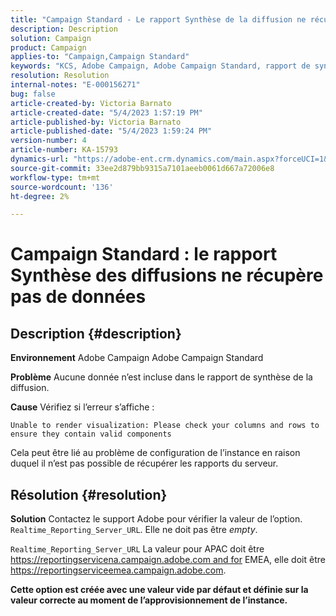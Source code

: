 ```yaml
---
title: "Campaign Standard - Le rapport Synthèse de la diffusion ne récupère pas de données"
description: Description
solution: Campaign
product: Campaign
applies-to: "Campaign,Campaign Standard"
keywords: "KCS, Adobe Campaign, Adobe Campaign Standard, rapport de synthèse de diffusion, ne récupère pas de données, dépannage, Realtime_Reporting_Server_URL"
resolution: Resolution
internal-notes: "E-000156271"
bug: false
article-created-by: Victoria Barnato
article-created-date: "5/4/2023 1:57:19 PM"
article-published-by: Victoria Barnato
article-published-date: "5/4/2023 1:59:24 PM"
version-number: 4
article-number: KA-15793
dynamics-url: "https://adobe-ent.crm.dynamics.com/main.aspx?forceUCI=1&pagetype=entityrecord&etn=knowledgearticle&id=999b4e90-83ea-ed11-a7c6-6045bd0065f9"
source-git-commit: 33ee2d879bb9315a7101aeeb0061d667a72006e8
workflow-type: tm+mt
source-wordcount: '136'
ht-degree: 2%

---
```


# Campaign Standard : le rapport Synthèse des diffusions ne récupère pas de données

## Description {#description}


<b>Environnement</b>
Adobe Campaign Adobe Campaign Standard

<b>Problème</b>
Aucune donnée n’est incluse dans le rapport de synthèse de la diffusion.

<b>Cause</b>
Vérifiez si l’erreur s’affiche :


```
Unable to render visualization: Please check your columns and rows to ensure they contain valid components
```


Cela peut être lié au problème de configuration de l’instance en raison duquel il n’est pas possible de récupérer les rapports du serveur.


## Résolution {#resolution}


<b>Solution</b>
Contactez le support Adobe pour vérifier la valeur de l’option. `Realtime_Reporting_Server_URL`. Elle ne doit pas être *empty*.

`Realtime_Reporting_Server_URL` La valeur pour APAC doit être https://reportingservicena.campaign.adobe.com and for EMEA, elle doit être https://reportingserviceemea.campaign.adobe.com.

<b>Cette option est créée avec une valeur vide par défaut et définie sur la valeur correcte au moment de l’approvisionnement de l’instance.</b>
